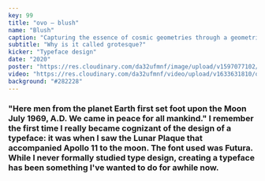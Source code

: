 ```yaml
---
key: 99
title: "ovo – blush"
name: "Blush"
caption: "Capturing the essence of cosmic geometries through a geometric typeface ✨."
subtitle: "Why is it called grotesque?"
kicker: "Typeface design"
date: "2020"
poster: "https://res.cloudinary.com/da32ufmnf/image/upload/v1597077102/blush/blush-01_2x_ndkg4j.png"
video: "https://res.cloudinary.com/da32ufmnf/video/upload/v1633631810/ovo-3.6/index/blush_azudkg.mp4"
background: "#282228"
---
```


### "Here men from the planet Earth first set foot upon the Moon July 1969, A.D. We came in peace for all mankind." I remember the first time I really became cognizant of the design of a typeface: it was when I saw the Lunar Plaque that accompanied Apollo 11 to the moon. The font used was Futura. While I never formally studied type design, creating a typeface has been something I've wanted to do for awhile now.
